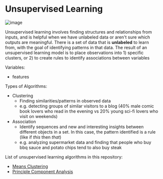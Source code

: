 # Unsupervised Learning

![image](https://user-images.githubusercontent.com/89811204/132997422-18b2ddd1-0b9c-4e07-ae16-328d7e536fbf.png)


Unsupervised learning involves finding structures and relationships from inputs, and is helpful when we have unlabeled data or aren't sure which outputs are meaningful. There is a set of data that is **unlabeled** to learn from, with the goal of identifying patterns in that data. The result of an unsupervised learning model is to place observations into 1) specific clusters, or 2) to create rules to identify associations between variables

Variables:
- features

Types of Algorithms:
- Clustering
  - Finding similarities/patterns in observed data
  - e.g. detecting groups of similar visitors to a blog (40% male comic book lovers who read in the evening vs 20% young sci-fi lovers who visit on weekends)
- Association
  - Identify sequences and new and interesting insights between different objects in a set. In this case, the pattern identified is a rule (like if *this* then *that*)
  - e.g. analyzing supermarket data and finding that people who buy bbq sauce and potato chips tend to also buy steak

List of unsupervised learning algorithms in this repository:
- [Means Clustering](https://github.com/Madison-Bunting/INDE-577/tree/main/unsupervised%20learning/means%20clustering)
- [Principle Component Analysis](https://github.com/Madison-Bunting/INDE-577/tree/main/unsupervised%20learning/principle%20component%20analysis)
